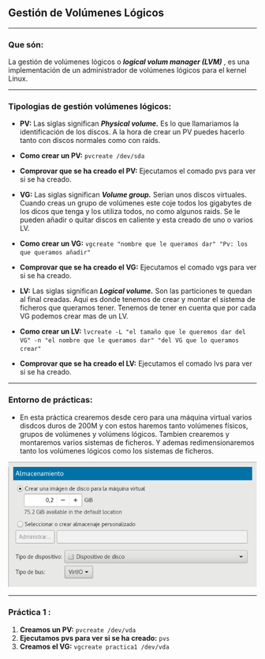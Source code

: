 ## Gestión de Volúmenes Lógicos

***

### Que són: 

La gestión de volúmenes lógicos o ***logical volum manager (LVM)*** , es una implementación de un administrador de volúmenes lógicos para el kernel Linux. 

***

### Tipologias de gestión volúmenes lógicos:  

* **PV:** Las siglas significan ***Physical volume.*** Es lo que llamariamos la identificación de los discos. A la hora de crear un PV puedes hacerlo tanto con discos normales como con raids.  
* **Como crear un PV:** `pvcreate /dev/sda`  
* **Comprovar que se ha creado el PV:** Ejecutamos el comado pvs para ver si se ha creado.

* **VG:** Las siglas significan ***Volume group.*** Serian unos discos virtuales. Cuando creas un grupo de volúmenes este coje todos los gigabytes de los dicos que tenga y los utiliza todos, no como algunos raids. Se le pueden añadir o quitar discos en caliente y esta creado de uno o varios LV.  
* **Como crear un VG:** `vgcreate "nombre que le queramos dar" "Pv: los que queramos añadir"`
* **Comprovar que se ha creado el VG:** Ejecutamos el comado vgs para ver si se ha creado.

* **LV:** Las siglas significan ***Logical volume.*** Son las particiones te quedan al final creadas. Aqui es donde tenemos de crear y montar el sistema de ficheros que queramos tener. Tenemos de tener en cuenta que por cada VG podemos crear mas de un LV.      
* **Como crear un LV:** `lvcreate -L "el tamaño que le queremos dar del VG" -n "el nombre que le queramos dar" "del VG que lo queramos crear"`
* **Comprovar que se ha creado el LV:** Ejecutamos el comado lvs para ver si se ha creado.

***

### Entorno de prácticas:

* En esta práctica crearemos desde cero para una máquina virtual varios disdcos duros de 200M y con estos haremos tanto volúmenes físicos, grupos de volúmenes y volúmens lógicos. Tambien crearemos y montaremos varios sistemas de ficheros. Y ademas redimensionaremos tanto los volúmenes lógicos como los sistemas de ficheros.  

![Sin titulo](Imagen.png)  

***

### Práctica 1 :  

1. **Creamos un PV:** `pvcreate /dev/vda`
2. **Ejecutamos pvs para ver si se ha creado:** `pvs`
3. **Creamos el VG:** `vgcreate practica1 /dev/vda`
